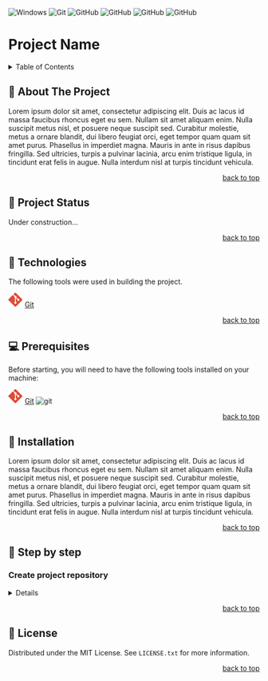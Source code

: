 <div id="top"></div>

<!-- insert badges here -->
![Windows](https://img.shields.io/badge/Windows-0078D6?style=for-the-badge&logo=windows&logoColor=white)
![Git](https://img.shields.io/badge/git-%23F05033.svg?style=for-the-badge&logo=git&logoColor=white)
![GitHub](https://img.shields.io/badge/github-%23121011.svg?style=for-the-badge&logo=github&logoColor=white)
![GitHub](https://img.shields.io/badge/github/variant/afonsok/teste1)
![GitHub](https://img.shields.io/badge/github/last-commit/afonsok/teste1)
![GitHub](https://img.shields.io/badge/github/commit-activity/interval/afonsok/teste1)

# Project Name

<details>
    <summary>Table of Contents</summary>
    <ol>
        <li><a href="#about-the-project"> 📝 About The Project</a></li>
        <li><a href="#project-status"> 🚧 Project Status</a></li>
        <li><a href="#technologies"> 🔰 Technologies</a></li>
        <li><a href="#prerequisites"> 💻 Prerequisites</a></li>
        <li><a href="#installation"> 🚀 Installation</a></li>
        <li><a href="#step-by-step"> 🚶 Step by step</a></li>
        <ul>
            <li><a href="#create-project-repository">Create project repository</a></li>
        </ul>
        <li><a href="#license"> 📝 License</a></li>
    </ol>
</details>

<div id="about-the-project"></div>

## 📝 About The Project

Lorem ipsum dolor sit amet, consectetur adipiscing elit. Duis ac lacus id massa faucibus rhoncus eget eu sem. Nullam sit amet aliquam enim. Nulla suscipit metus nisl, et posuere neque suscipit sed. Curabitur molestie, metus a ornare blandit, dui libero feugiat orci, eget tempor quam quam sit amet purus. Phasellus in imperdiet magna. Mauris in ante in risus dapibus fringilla. Sed ultricies, turpis a pulvinar lacinia, arcu enim tristique ligula, in tincidunt erat felis in augue. Nulla interdum nisl at turpis tincidunt vehicula.

<p align="right"><a href="#top">back to top</a></p>

<div id="project-status"></div>

## 🚧 Project Status

Under construction...

<p align="right"><a href="#top">back to top</a></p>

<div id="technologies"></div>

## 🔰 Technologies

The following tools were used in building the project.

![Git](./images/git-icon.svg) [Git](https://git-scm.com/)

<p align="right"><a href="#top">back to top</a></p>

<div id="prerequisites"></div>

## 💻 Prerequisites

Before starting, you will need to have the following tools installed on your machine:

![Git](./images/git-icon.svg) [Git](https://git-scm.com/)
![git](https://img.shields.io/badge/git->=v2.35.1.windows.2-blue)

<p align="right"><a href="#top">back to top</a></p>

<div id="installation"></div>

## 🚀 Installation

Lorem ipsum dolor sit amet, consectetur adipiscing elit. Duis ac lacus id massa faucibus rhoncus eget eu sem. Nullam sit amet aliquam enim. Nulla suscipit metus nisl, et posuere neque suscipit sed. Curabitur molestie, metus a ornare blandit, dui libero feugiat orci, eget tempor quam quam sit amet purus. Phasellus in imperdiet magna. Mauris in ante in risus dapibus fringilla. Sed ultricies, turpis a pulvinar lacinia, arcu enim tristique ligula, in tincidunt erat felis in augue. Nulla interdum nisl at turpis tincidunt vehicula.

<p align="right"><a href="#top">back to top</a></p>

<div id="step-by-step"></div>

## 🚶 Step by step

<div id="create-project-repository"></div>

### Create project repository

<details>

Open a terminal window and run the command `git --version` to verify that it is installed.
If an error is returned, there are a few ways to install Git on Windows. The most official build is available for download on the Git website. Just go to https://git-scm.com/download/win and the download will start automatically.

> ![Git](./images/git-icon.svg) [**Git**](https://git-scm.com/) is a free and open source distributed version control system designed to handle everything from small to very large projects with speed and efficiency.

Git comes with a tool called git config that lets you get and set configuration variables that control all aspects of how Git looks and operates. See [First-Time Git Setup](https://git-scm.com/book/en/v2/Getting-Started-First-Time-Git-Setup)

Go to that project's directory. In the terminal window run the command:

```bash
cd C:/Users/user/my_project
```

Create a new subdirectory named .git that contains all of your necessary repository files \- a Git repository skeleton. Run the command:

```bash
git init
```

Added the following files to the directory:

* **README.md** - A guide that gives a detailed description of the project.
* **./images** - A folder where images to be used in the project
* **LICENSE** - A file with the project license (MIT License)

Start tracking these files and do an initial commit.

```bash
git add README.md
git add images/*
git add LICENSE
git commit -m 'Initial project version'
```

<p align="right"><a href="#top">back to top</a></p>

</details>

<p align="right"><a href="#top">back to top</a></p>

<div id="license"></div>

## 📝 License

Distributed under the MIT License. See `LICENSE.txt` for more information.

<p align="right"><a href="#top">back to top</a></p>
